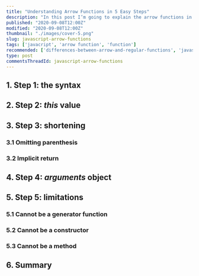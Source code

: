 ```yaml
---
title: "Understanding Arrow Functions in 5 Easy Steps"
description: "In this post I’m going to explain the arrow functions in JavaScript"
published: "2020-09-08T12:00Z"
modified: "2020-09-08T12:00Z"
thumbnail: "./images/cover-5.png"
slug: javascript-arrow-functions
tags: ['javacript', 'arrow function', 'function']
recommended: ['differences-between-arrow-and-regular-functions', 'javascript-arrow-functions-best-practices']
type: post
commentsThreadId: javascript-arrow-functions
---
```


## 1. Step 1: the syntax

## 2. Step 2: *this* value

## 3. Step 3: shortening

### 3.1 Omitting parenthesis

### 3.2 Implicit return

## 4. Step 4: *arguments* object

## 5. Step 5: limitations

### 5.1 Cannot be a generator function

### 5.2 Cannot be a constructor

### 5.3 Cannot be a method

## 6. Summary
